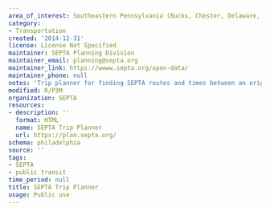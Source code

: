 ```yaml
---
area_of_interest: Southeastern Pennsylvania (Bucks, Chester, Delaware, Montgomery, Philadelphia counties)
category:
- Transportation
created: '2014-12-31'
license: License Not Specified
maintainer: SEPTA Planning Division
maintainer_email: planning@septa.org
maintainer_link: https://wwww.septa.org/open-data/
maintainer_phone: null
notes: 'Trip planner for finding SEPTA routes and times between an origin and destination.' 
modified: R/P3M
organization: SEPTA
resources:
- description: ''
  format: HTML
  name: SEPTA Trip Planner
  url: https://plan.septa.org/
schema: philadelphia
source: ''
tags: 
- SEPTA
- public transit
time_period: null
title: SEPTA Trip Planner
usage: Public use
---
```


